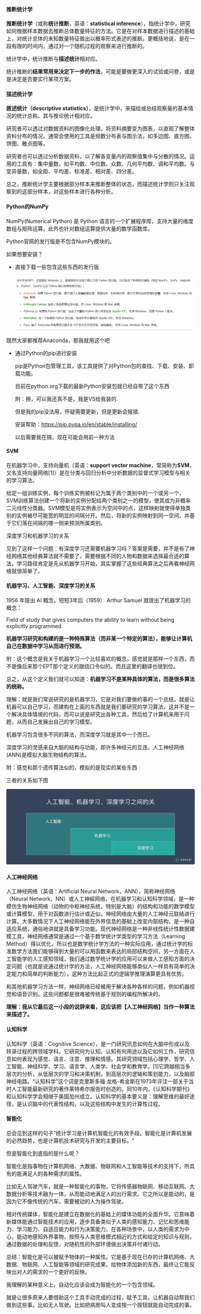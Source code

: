 #### 推断统计学

**推断统计学**（或称**统计推断**，英语：**statistical inference**），指统计学中，研究如何根据样本数据去推断总体数量特征的方法。它是在对样本数据进行描述的基础上，对统计总体的未知数量特征做出以概率形式表述的推断。更概括地说，是在一段有限的时间内，通过对一个随机过程的观察来进行推断的。

统计学中，统计推断与**描述统计**相对应。

统计推断的**结果常用来决定下一步的作法**，可能是要做更深入的试验或问卷，或是是决定是否要实行某项方案。 



#### 描述统计学

**敘述统计（descriptive statistics）**，是统计学中，来描绘或总结观察量的基本情况的统计总称。其与推论统计相对应。 

研究者可以透过对数据资料的图像化处理，将资料摘要变为图表，以直观了解整体资料分布的情况。通常会使用的工具是频数分布表与图示法，如多边图、直方图、饼图、散点图等。

研究者也可以透过分析数据资料，以了解各变量内的观察值集中与分散的情况。运用的工具有：集中量数，如平均数、中位数、众数、几何平均数、调和平均数。与变异量数，如全距、平均差、标准差、相对差、四分差。 



总之，推断统计学主要根据部分样本来推断整体的状态，而描述统计学则只关注观察到的这部分样本，对这些样本进行各种分析。



#### Python的NumPy

NumPy(Numerical Python) 是 Python 语言的一个扩展程序库，支持大量的维度数组与矩阵运算，此外也针对数组运算提供大量的数学函数库。

Python官网的发行版是不包含NumPy模块的。

如果想要安装？

* 直接下载一些包含这些东西的发行版

  ![image-20210715143533036](https://raw.githubusercontent.com/Rainiwalk/Rain_image/main/20210715143533.png)

既然大家都推荐Anaconda，那我就用这个吧

* 通过Python的pip进行安装

  pip是Python包管理工具，该工具提供了对Python包的查找、下载、安装、卸载功能。

  目前在python.org下载的最新Python安装包就已经自带了这个东西

  附：擦，可以我还真不是，我是VS给我装的.

  但是我的pip没法用，怀疑需要更新，但是更新会报错.

  安装帮助：https://pip.pypa.io/en/stable/installing/

  以后需要我在搞，现在可能会用前一种方法



#### SVM

在机器学习中，支持向量机（英语：**support vector machine**，常简称为**SVM**，又名支持向量网络[1]）是在分类与回归分析中分析数据的监督式学习模型与相关的学习算法。

给定一组训练实例，每个训练实例被标记为属于两个类别中的一个或另一个，SVM训练算法创建一个将新的实例分配给两个类别之一的模型，使其成为非概率二元线性分类器。SVM模型是将实例表示为空间中的点，这样映射就使得单独类别的实例被尽可能宽的明显的间隔分开。然后，将新的实例映射到同一空间，并基于它们落在间隔的哪一侧来预测所属类别。



深度学习和机器学习的关系

见到了这样一个问题：有深度学习还需要机器学习吗？答案是需要，并不是有了神经网络其他经典算法就不需要了，需要根据不同的人物和数据来选择最合适的算法，学习路径肯定是先从机器学习开始，其实掌握了这些经典算法之后再看神经网络就很简单了。



#### 机器学习、人工智能、深度学习的关系

1956 年提出 AI 概念，短短3年后（1959） Arthur Samuel 就提出了机器学习的概念：

Field of study that gives computers the ability to learn without being explicitly programmed.

**机器学习研究和构建的是一种特殊算法（而非某一个特定的算法），能够让计算机自己在数据中学习从而进行预测。**



附：这个概念是我关于机器学习一个比较喜欢的概念，感觉就是那样一个东西，而不是像后来那个EPT那个定义的跟绕口令似的。而且这里的翻译也很到位。



总之，从这个定义我们就可以知道：**机器学习不是某种具体的算法，而是很多算法的统称。**

理解：就是我们常说研究的是机器学习，它是对我们要做的事的一个总结，就是让机器可以自己学习，而建构在上面的东西就是我们要研究的学习算法，这并不是一个解决具体情境的代码，而可以说是研究出各种工具，然后给了计算机来用于问题，从而自己发展出自己的学习模型。

机器学习包含很多不同的算法，而深度学习就是其中一个而已。

深度学习的灵感来自大脑的结构与功能，即许多神经元的互连。人工神经网络(ANN)是模拟大脑生物结构的算法。

附：感觉和那个遗传算法似的，模拟的是现实的某些东西



三者的关系如下图

![人工智能、机器学习、深度学习的关系](https://raw.githubusercontent.com/Rainiwalk/Rain_image/main/20210715194328.png)





#### 人工神经网络

人工神经网络（英语：Artificial Neural Network，ANN），简称神经网络（Neural Network，NN）或人工神經网络，在机器学习和认知科学领域，是一种模仿生物神经网络（动物的中枢神经系统，特别是大脑）的结构和功能的数学模型或计算模型，用于对函数进行估计或近似。神经网络由大量的人工神经元联结进行计算。大多数情况下人工神经网络能在外界信息的基础上改变内部结构，是一种自适应系统，通俗地讲就是具备学习功能。现代神经网络是一种非线性统计性数据建模工具，神经网络通常是通过一个基于数学统计学类型的学习方法（Learning Method）得以优化，所以也是数学统计学方法的一种实际应用，通过统计学的标准数学方法我们能够得到大量的可以用函数来表达的局部结构空间，另一方面在人工智能学的人工感知领域，我们通过数学统计学的应用可以来做人工感知方面的决定问题（也就是说通过统计学的方法，人工神经网络能够类似人一样具有简单的决定能力和简单的判断能力），这种方法比起正式的逻辑学推理演算更具有优势。

和其他机器学习方法一样，神经网络已经被用于解决各种各样的问题，例如机器视觉和语音识别。这些问题都是很难被传统基于规则的编程所解决的。



**理解：我从它最后这一小段的说辞来看，这应该把【人工神经网络】当作一种算法来描述了。**





#### 认知科学

认知科学（英语：Cognitive Science），是一门研究讯息如何在大脑中形成以及转录过程的跨领域学科。它研究何为认知，认知有何用途以及它如何工作，研究信息如何表现为感觉、语言、注意、推理和情感。其研究领域包括心理学、哲学、人工智能、神经科学、学习、语言学、人类学、社会学和教育学。[1]它跨越相当多层次的分析，从低层次的学习和决策机制，到高层次的逻辑和策划能力，以及脑部神经电路。“认知科学”这个词是克里斯多福·龙格-希金斯在1973年评注一部关于当时人工智能最新研究的著作莱特希尔报告时创造的。同10年内，《认知科学期刊》和认知科学学会相继于美国加州成立。认知科学的基本要义是：理解思维的最好途径，是认识脑中的代表性结构，以及这些结构中发生的计算性过程。



#### 智能化

总会见到这样的句子"统计学习是计算机智能化的有效手段。智能化是计算机发展的必然趋势，也是计算机技术研究与开发的主要目标。"

但是智能化到底指的是什么呢？

智能化是指事物在计算机网络、大数据、物联网和人工智能等技术的支持下，所具有的能满足人的各种需求的属性。

比如无人驾驶汽车，就是一种智能化的事物，它将传感器物联网、移动互联网、大数据分析等技术融为一体，从而能动地满足人的出行需求。它之所以是能动的，是因为它不像传统的汽车，需要被动的人为操作驾驶。

相对传统媒体，智能化是建立在数据化的基础上的媒体功能的全面升华。它意味着新媒体能通过智能技术的应用，逐步具备类似于人类的感知能力、记忆和思维能力、学习能力、自适应能力和行为决策能力，在各种场景中，以人类的需求为中心，能动地感知外界事物，按照与人类思维模式相近的方式和给定的知识与规则，通过数据的处理和反馈，对随机性的外部环境做出决策并付诸行动。



总结：智能化是可以被赋予物体的一种属性。它是基于现在已存的计算机网络、大数据、物联网、人工智能等领域的研究成果，给物体添加新的东西，最终让它能反映出对人的需求的一个更好的反映。

我理解的某种意义上，自动化应该会成为智能化的一个包含领域。

就是让很多原来人要借助这个工具手动完成的过程，赋予工具，让机器自动帮我们做到这些事。比如无人驾驶。比如把病房叫人变成按一个按钮就能自动完成的事。



